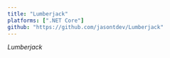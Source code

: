 ```yaml
---
title: "Lumberjack"
platforms: [".NET Core"]
github: "https://github.com/jasontdev/Lumberjack"
---
```


*Lumberjack*